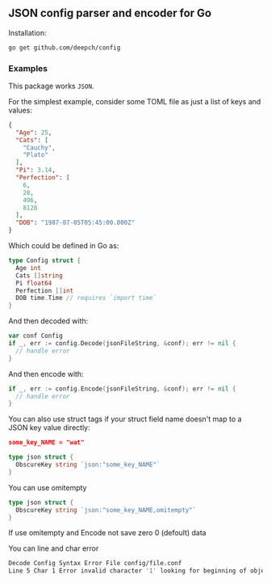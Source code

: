 ## JSON config parser and encoder for Go

Installation:

```bash
go get github.com/deepch/config
```

### Examples

This package works `JSON`.

For the simplest example, consider some TOML file as just a list of keys
and values:

```json
{
  "Age": 25,
  "Cats": [
    "Cauchy",
    "Plato"
  ],
  "Pi": 3.14,
  "Perfection": [
    6,
    28,
    496,
    8128
  ],
  "DOB": "1987-07-05T05:45:00.000Z"
}
```

Which could be defined in Go as:

```go
type Config struct {
  Age int
  Cats []string
  Pi float64
  Perfection []int
  DOB time.Time // requires `import time`
}
```

And then decoded with:

```go
var conf Config
if _, err := config.Decode(jsonFileString, &conf); err != nil {
  // handle error
}
```

And then encode with:

```go
if _, err := config.Encode(jsonFileString, &conf); err != nil {
  // handle error
}
```

You can also use struct tags if your struct field name doesn't map to a JSON
key value directly:

```json
some_key_NAME = "wat"
```

```go
type json struct {
  ObscureKey string `json:"some_key_NAME"`
}
```

You can use omitempty

```go
type json struct {
  ObscureKey string `json:"some_key_NAME,omitempty"`
}
```

If use omitempty and Encode not save zero 0 (defoult) data

You can line and char error 
```bash
Decode Config Syntax Error File config/file.conf 
Line 5 Char 1 Error invalid character '1' looking for beginning of object key string
```
